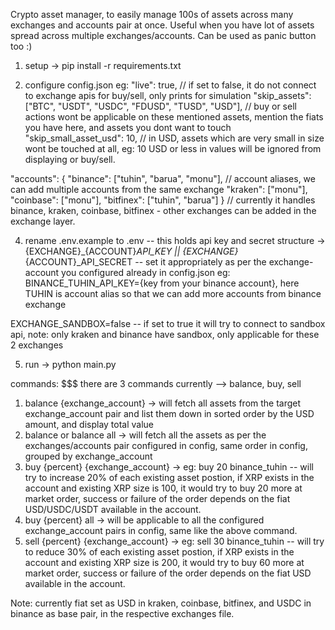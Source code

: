 Crypto asset manager, to easily manage 100s of assets across many exchanges and accounts pair at once. Useful when you have lot of assets spread across multiple exchanges/accounts.
Can be used as panic button too :)

1. setup -> pip install -r requirements.txt

2. configure config.json
eg: 
"live": true, // if set to false, it do not connect to exchange apis for buy/sell, only prints for simulation
"skip_assets": ["BTC", "USDT", "USDC", "FDUSD", "TUSD", "USD"], // buy or sell actions wont be applicable on these mentioned assets, mention the fiats you have here, and assets you dont want to touch
"skip_small_asset_usd": 10, // in USD, assets which are very small in size wont be touched at all, eg: 10 USD or less in values will be ignored from displaying or buy/sell.

"accounts": {
        "binance": ["tuhin", "barua", "monu"], // account aliases, we can add multiple accounts from the same exchange
        "kraken": ["monu"],
        "coinbase": ["monu"],
        "bitfinex": ["tuhin", "barua"]
    }
// currently it handles binance, kraken, coinbase, bitfinex - other exchanges can be added in the exchange layer.

4. rename .env.example to .env  -- this holds api key and secret
structure -> {EXCHANGE}_{ACCOUNT}_API_KEY || {EXCHANGE}_{ACCOUNT}_API_SECRET -- set it appropriately as per the exchange-account you configured already in config.json
eg: BINANCE_TUHIN_API_KEY={key from your binance account}, here TUHIN is account alias so that we can add more accounts from binance exchange

EXCHANGE_SANDBOX=false -- if set to true it will try to connect to sandbox api, note: only kraken and binance have sandbox, only applicable for these 2 exchanges

5. run -> python main.py

commands: $$$ 
there are 3 commands currently --> balance, buy, sell 
1. balance {exchange_account} -> will fetch all assets from the target exchange_account pair and list them down in sorted order by the USD amount, and display total value
2. balance or balance all -> will fetch all the assets as per the exchanges/accounts pair configured in config, same order in config, grouped by exchange_account
3. buy {percent} {exchange_account} -> eg: buy 20 binance_tuhin -- will try to increase 20% of each existing asset postion, if XRP exists in the account and existing XRP size is 100, it would try to buy 20 more at market order, success or failure of the order depends on the fiat USD/USDC/USDT available in the account.
4. buy {percent} all -> will be applicable to all the configured exchange_account pairs in config, same like the above command.
5. sell {percent} {exchange_account} -> eg: sell 30 binance_tuhin -- will try to reduce 30% of each existing asset postion, if XRP exists in the account and existing XRP size is 200, it would try to buy 60 more at market order, success or failure of the order depends on the fiat USD available in the account.

Note: currently fiat set as USD in kraken, coinbase, bitfinex, and USDC in binance as base pair, in the respective exchanges file.


